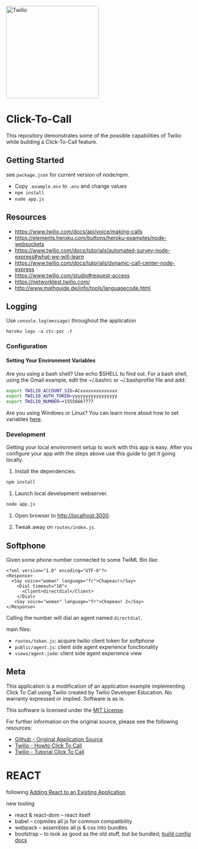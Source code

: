 
<a href="https://www.twilio.com">
  <img src="https://static0.twilio.com/marketing/bundles/marketing/img/logos/wordmark-red.svg" alt=Twilio width=250 />
</a>


# Click-To-Call

This repository demonstrates some of the possible capabilities of Twilio while building a Click-To-Call feature.

## Getting Started

see `package.json` for current version of node/npm.

* Copy `.example.env` to `.env` and change values
* `npm install`
* `node app.js`

## Resources

* https://www.twilio.com/docs/api/voice/making-calls
* https://elements.heroku.com/buttons/heroku-examples/node-websockets
* https://www.twilio.com/docs/tutorials/automated-survey-node-express#what-we-will-learn
* https://www.twilio.com/docs/tutorials/dynamic-call-center-node-express
* https://www.twilio.com/studio#request-access
* https://networktest.twilio.com/
* http://www.mathguide.de/info/tools/languagecode.html


## Logging

Use `console.log(message)` throughout the application

`heroku logs -a ctc-poc -t`

### Configuration

#### Setting Your Environment Variables

Are you using a bash shell? Use echo $SHELL to find out. For a bash shell, using the Gmail example, edit the ~/.bashrc or ~/.bashprofile file and add:

```bash
export TWILIO_ACCOUNT_SID=ACxxxxxxxxxxxxxx
export TWILIO_AUTH_TOKEN=yyyyyyyyyyyyyyyyy
export TWILIO_NUMBER=+15556667777

```

Are you using Windows or Linux? You can learn more about how to set variables [here](https://www.java.com/en/download/help/path.xml).

### Development

Getting your local environment setup to work with this app is easy.
After you configure your app with the steps above use this guide to
get it going locally.

1. Install the dependencies.

```bash
npm install
```

1. Launch local development webserver.

```bash
node app.js
```

1. Open browser to [http://localhost:3000](http://localhost:3000).

1. Tweak away on `routes/index.js`.

## Softphone

Given some phone number connected to some TwiML Bin like:

```{.xml}
<?xml version="1.0" encoding="UTF-8"?>
<Response>
  <Say voice="woman" language="fr">Chapeau!</Say>
	<Dial timeout="10">
      <Client>directdial</Client>
	</Dial>
   <Say voice="woman" language="fr">Chapeau! 2</Say>
</Response>
```

Calling the number will dial an agent named `directdial`.

main files:
- `routes/token.js`: acquire twilio client token for softphone
- `public/agent.js`: client side agent experience functionality
- `views/agent.jade`: client side agent experience view

## Meta

This application is a modification of an application example implementing
Click To Call using Twilio created by Twilio Developer Education. No warranty
expressed or implied.  Software is as is.

This software is licensed under the [MIT License](http://www.opensource.org/licenses/mit-license.html).

For further information on the original source, please see the following resources:

* [Github - Original Application Source](https://github.com/TwilioDevEd/clicktocall-node)
* [Twilio - Howto Click To Call](https://twilio.com/docs/howto/click-to-call)
* [Twilio - Tutorial Click To Call](https://www.twilio.com/docs/tutorials/walkthrough/click-to-call/node/express)

# REACT
following [Adding React to an Existing Application](https://reactjs.org/docs/installation.html#adding-react-to-an-existing-application)

new tooling

- react & react-dom – react itself
- babel – copmiles all js for common compatibility
- webpack – assembles all js & css into bundles
- bootstrap – to look as good as the old stuff, but be bundled; [build config docs](http://getbootstrap.com/docs/4.0/getting-started/webpack/)
